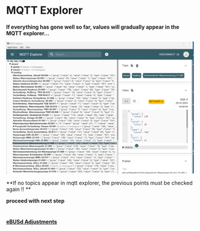 # MQTT Explorer 

**If everything has gone well so far, values will gradually appear in the MQTT explorer...**

![image](pictures/mqtt_explorer_1.png)

**If no topics appear in mqtt explorer, the previous points must be checked again !! **

**proceed with next step** 
#
**[eBUSd Adjustments](ebus.md)**
